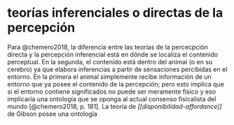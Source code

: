 # teorías inferenciales o directas de la percepción
Para @chemero2018, la diferencia entre las teorías de la percecpción directa y la percepción inferencial está en dónde se localiza el contenido perceptual. En la segunda, el contenido está dentro del animal (o en su cerebro) ya que elabora inferencias a partir de sensaciones percibidas en el entorno. En la primera el animal simplemente recibe información de un entorno que ya posee el contenido de la percepción; pero esto implica que si el entorno contiene significados no puede ser meramente físico y eso implicaría una ontología que se oponga al actual consenso fisicalista del mundo [@chemero2018, p. 181]. La teoría de *[[disponibilidad-affordance]]* de Gibson posee una ontología